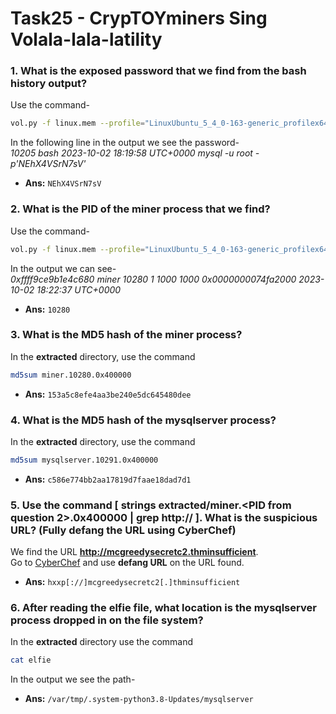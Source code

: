 # Task25 - CrypTOYminers Sing Volala-lala-latility
### 1. What is the exposed password that we find from the bash history output?
Use the command-
```bash
vol.py -f linux.mem --profile="LinuxUbuntu_5_4_0-163-generic_profilex64" linux_bash
```
In the following line in the output we see the password-  
_10205 bash  2023-10-02 18:19:58 UTC+0000   mysql -u root -p'NEhX4VSrN7sV'_  
- **Ans:** `NEhX4VSrN7sV`
### 2. What is the PID of the miner process that we find?
Use the command-
```bash
vol.py -f linux.mem --profile="LinuxUbuntu_5_4_0-163-generic_profilex64" linux_pslist
```
In the output we can see-  
_0xffff9ce9b1e4c680 miner  10280   1  1000   1000   0x0000000074fa2000 2023-10-02 18:22:37 UTC+0000_  
- **Ans:** `10280`
### 3. What is the MD5 hash of the miner process?
In the **extracted** directory, use the command
```bash
md5sum miner.10280.0x400000
```
- **Ans:** `153a5c8efe4aa3be240e5dc645480dee`
### 4. What is the MD5 hash of the mysqlserver process?
In the **extracted** directory, use the command
```bash
md5sum mysqlserver.10291.0x400000
```
- **Ans:** `c586e774bb2aa17819d7faae18dad7d1`
### 5. Use the command [ strings extracted/miner.<PID from question 2>.0x400000 | grep http:// ]. What is the suspicious URL? (Fully defang the URL using CyberChef)
We find the URL **http://mcgreedysecretc2.thminsufficient**.  
Go to [CyberChef](https://gchq.github.io/CyberChef/) and use **defang URL** on the URL found.
- **Ans:** `hxxp[://]mcgreedysecretc2[.]thminsufficient`
### 6. After reading the elfie file, what location is the mysqlserver process dropped in on the file system?
In the **extracted** directory use the command
```bash
cat elfie
```
In the output we see the path-
- **Ans:** `/var/tmp/.system-python3.8-Updates/mysqlserver`
